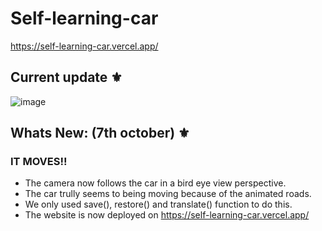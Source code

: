 # Self-learning-car

https://self-learning-car.vercel.app/

## Current update ⚜️

![image](https://user-images.githubusercontent.com/70798888/194409674-829d70bb-55c2-4fb1-b891-beee67e98200.png)

## Whats New: (7th october) ⚜️
### IT MOVES!!

* The camera now follows the car in a bird eye view perspective.
* The car trully seems to being moving because of the animated roads.
* We only used save(), restore() and translate() function to do this.
* The website is now deployed on https://self-learning-car.vercel.app/



